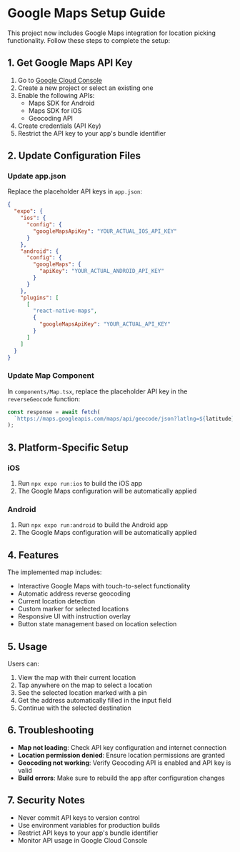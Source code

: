 # Google Maps Setup Guide

This project now includes Google Maps integration for location picking functionality. Follow these steps to complete the setup:

## 1. Get Google Maps API Key

1. Go to [Google Cloud Console](https://console.cloud.google.com/)
2. Create a new project or select an existing one
3. Enable the following APIs:
   - Maps SDK for Android
   - Maps SDK for iOS
   - Geocoding API
4. Create credentials (API Key)
5. Restrict the API key to your app's bundle identifier

## 2. Update Configuration Files

### Update app.json
Replace the placeholder API keys in `app.json`:

```json
{
  "expo": {
    "ios": {
      "config": {
        "googleMapsApiKey": "YOUR_ACTUAL_IOS_API_KEY"
      }
    },
    "android": {
      "config": {
        "googleMaps": {
          "apiKey": "YOUR_ACTUAL_ANDROID_API_KEY"
        }
      }
    },
    "plugins": [
      [
        "react-native-maps",
        {
          "googleMapsApiKey": "YOUR_ACTUAL_API_KEY"
        }
      ]
    ]
  }
}
```

### Update Map Component
In `components/Map.tsx`, replace the placeholder API key in the `reverseGeocode` function:

```typescript
const response = await fetch(
  `https://maps.googleapis.com/maps/api/geocode/json?latlng=${latitude},${longitude}&key=YOUR_ACTUAL_API_KEY`
);
```

## 3. Platform-Specific Setup

### iOS
1. Run `npx expo run:ios` to build the iOS app
2. The Google Maps configuration will be automatically applied

### Android
1. Run `npx expo run:android` to build the Android app
2. The Google Maps configuration will be automatically applied

## 4. Features

The implemented map includes:
- Interactive Google Maps with touch-to-select functionality
- Automatic address reverse geocoding
- Current location detection
- Custom marker for selected locations
- Responsive UI with instruction overlay
- Button state management based on location selection

## 5. Usage

Users can:
1. View the map with their current location
2. Tap anywhere on the map to select a location
3. See the selected location marked with a pin
4. Get the address automatically filled in the input field
5. Continue with the selected destination

## 6. Troubleshooting

- **Map not loading**: Check API key configuration and internet connection
- **Location permission denied**: Ensure location permissions are granted
- **Geocoding not working**: Verify Geocoding API is enabled and API key is valid
- **Build errors**: Make sure to rebuild the app after configuration changes

## 7. Security Notes

- Never commit API keys to version control
- Use environment variables for production builds
- Restrict API keys to your app's bundle identifier
- Monitor API usage in Google Cloud Console
